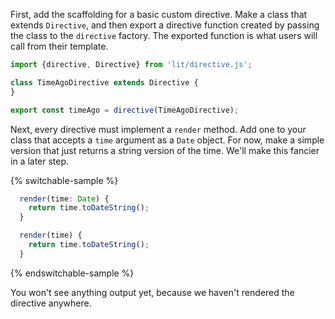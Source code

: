 First, add the scaffolding for a basic custom directive. Make a class that
extends `Directive`, and then export a directive function created by passing the
class to the `directive` factory. The exported function is what users will call
from their template.

```ts
import {directive, Directive} from 'lit/directive.js';

class TimeAgoDirective extends Directive {
}

export const timeAgo = directive(TimeAgoDirective);
```

Next, every directive must implement a `render` method. Add one to your class
that accepts a `time` argument as a `Date` object. For now, make a simple
version that just returns a string version of the time. We'll make this fancier
in a later step.

{% switchable-sample %}

```ts
  render(time: Date) {
    return time.toDateString();
  }
```

```js
  render(time) {
    return time.toDateString();
  }
```

{% endswitchable-sample %}


You won't see anything output yet, because we haven't rendered the directive
anywhere.
